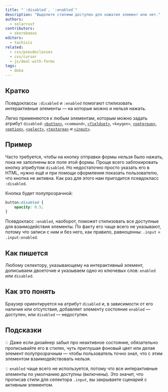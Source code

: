 ```yaml
---
title: "`:disabled`, `:enabled`"
description: "Выделите стилями доступен для нажатия элемент или нет."
authors:
  - solarrust
contributors:
  - skorobaeus
editors:
  - tachisis
related:
  - css/pseudoclasses
  - css/cursor
  - js/deal-with-forms
tags:
  - doka
---
```


## Кратко

Псевдоклассы `:disabled` и `:enabled` помогают стилизовать интерактивные элементы — на которые можно и нельзя нажать.

Легко применяются к любым элементам, которым можно задать атрибут `disabled`: [`<button>`](/html/button/), `<command>`, [`<fieldset>`](/html/fieldset/), `<keygen>`, [`<optgroup>`](/html/optgroup/), [`<option>`](/html/option/), [`<select>`](/html/select/), [`<textarea>`](/html/textarea/) и [`<input>`](/html/input/).

## Пример

Часто требуется, чтобы на кнопку отправки формы нельзя было нажать, пока не заполнены все поля этой формы. Проще всего заблокировать кнопку атрибутом `disabled`. Но недостаточно просто указать его в HTML, нужно ещё и при помощи оформления показать пользователю, что кнопка не активна. Как раз для этого нам пригодится псевдокласс `:disabled`.

Кнопка будет полупрозрачной:

```css
button:disabled {
    opacity: 0.5;
}
```

Псевдокласс `:enabled`, наоборот, поможет стилизовать все доступные для взаимодействия элементы. По факту его чаще всего не указывают, потому что записи с ним и без него, как правило, равноценны: `.input` = `.input:enabled`.

## Как пишется

Любому селектору, указывающему на интерактивный элемент, дописываем двоеточие и указываем одно из ключевых слов: `enabled` или `disabled`.

## Как это понять

Браузер ориентируется на атрибут `disabled` и, в зависимости от его наличия или отсутствия, добавляет элементу состояние `enabled` — доступен, или `disabled` — недоступен.

## Подсказки

💡 Даже если дизайнер забыл про неактивное состояние, обязательно прописывайте его в стилях, чуть приглушая фоновый цвет или делая элемент полупрозрачным — чтобы пользователь точно знал, что с этим элементом взаимодействовать нельзя.

💡 `enabled` чаще всего не используется, потому что все интерактивные элементы по умолчанию доступны (включены). Это значит, что прописав стили для селектора `.input`, вы закрываете сценарий с активным элементом.
